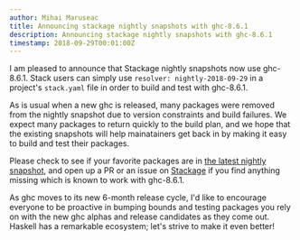 ```yaml
---
author: Mihai Maruseac
title: Announcing stackage nightly snapshots with ghc-8.6.1
description: Announcing stackage nightly snapshots with ghc-8.6.1
timestamp: 2018-09-29T00:01:00Z
---
```


I am pleased to announce that Stackage nightly snapshots now use
ghc-8.6.1. Stack users can simply use `resolver: nightly-2018-09-29`
in a project's `stack.yaml` file in order to build and test with ghc-8.6.1.

As is usual when a new ghc is released, many packages were removed
from the nightly snapshot due to version constraints and build failures.
We expect many packages to return quickly to the build plan, and
we hope that the existing snapshots will help mainatainers get back in
by making it easy to build and test their packages.

Please check to see if your favorite packages are in
[the latest nightly snapshot](https://stackage.org/nightly),
and open up a PR or an issue on
[Stackage](https://github.com/commercialhaskell/stackage) if you find anything
missing which is known to work with ghc-8.6.1.

As ghc moves to its new 6-month release cycle, I'd like to encourage everyone
to be proactive in bumping bounds and testing packages you rely on
with the new ghc alphas and release candidates as they come out.
Haskell has a remarkable ecosystem; let's strive to make it even better!

